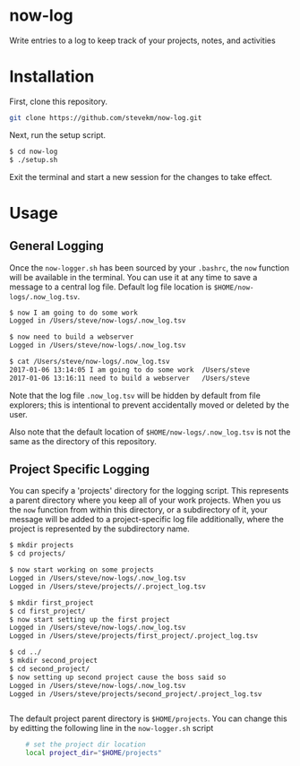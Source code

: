 # now-log
Write entries to a log to keep track of your projects, notes, and activities

# Installation
First, clone this repository.
```bash
git clone https://github.com/stevekm/now-log.git
```

Next, run the setup script.
```bash
$ cd now-log
$ ./setup.sh
```
Exit the terminal and start a new session for the changes to take effect.

# Usage
## General Logging
Once the `now-logger.sh` has been sourced by your `.bashrc`, the `now` function will be available in the terminal. You can use it at any time to save a message to a central log file. Default log file location is `$HOME/now-logs/.now_log.tsv`. 

```bash
$ now I am going to do some work
Logged in /Users/steve/now-logs/.now_log.tsv

$ now need to build a webserver
Logged in /Users/steve/now-logs/.now_log.tsv

$ cat /Users/steve/now-logs/.now_log.tsv
2017-01-06 13:14:05	I am going to do some work	/Users/steve
2017-01-06 13:16:11	need to build a webserver	/Users/steve

```

Note that the log file `.now_log.tsv` will be hidden by default from file explorers; this is intentional to prevent accidentally moved or deleted by the user. 

Also note that the default location of `$HOME/now-logs/.now_log.tsv` is not the same as the directory of this repository.

## Project Specific Logging
You can specify a 'projects' directory for the logging script. This represents a parent directory where you keep all of your work projects. When you us the `now` function from within this directory, or a subdirectory of it, your message will be added to a project-specific log file additionally, where the project is represented by the subdirectory name. 

```bash
$ mkdir projects
$ cd projects/

$ now start working on some projects
Logged in /Users/steve/now-logs/.now_log.tsv
Logged in /Users/steve/projects//.project_log.tsv

$ mkdir first_project
$ cd first_project/
$ now start setting up the first project
Logged in /Users/steve/now-logs/.now_log.tsv
Logged in /Users/steve/projects/first_project/.project_log.tsv

$ cd ../
$ mkdir second_project
$ cd second_project/
$ now setting up second project cause the boss said so
Logged in /Users/steve/now-logs/.now_log.tsv
Logged in /Users/steve/projects/second_project/.project_log.tsv
```
```bash

```

The default project parent directory is `$HOME/projects`. You can change this by editting the following line in the `now-logger.sh` script

```bash
    # set the project dir location
    local project_dir="$HOME/projects"
```

